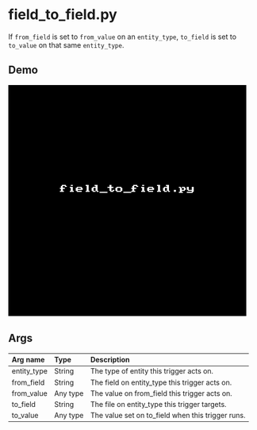 # field_to_field.py

If `from_field` is set to `from_value` on an `entity_type`, `to_field` is set to
`to_value` on that same `entity_type`.

## Demo

![](images/field_to_field1.gif?raw=true)

## Args

| Arg name     | Type     | Description                                       |
| :-           | :-       | :-                                                |
| entity_type  | String   | The type of entity this trigger acts on.          |
| from_field   | String   | The field on entity_type this trigger acts on.    |
| from_value   | Any type | The value on from_field this trigger acts on.     |
| to_field     | String   | The file on entity_type this trigger targets.     |
| to_value     | Any type | The value set on to_field when this trigger runs. |

